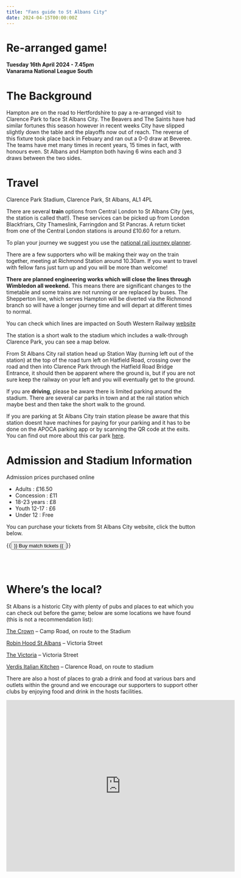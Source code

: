 ```yaml
---
title: "Fans guide to St Albans City"
date: 2024-04-15T00:00:00Z
---
```

# Re-arranged game!

**Tuesday 16th April 2024 - 7.45pm** <br>
**Vanarama National League South**


# **The Background**

Hampton are on the road to Hertfordshire to pay a re-arranged visit to Clarence Park to face St Albans City. The Beavers and The Saints have had similar fortunes this season however in recent weeks City have slipped slightly down the table and the playoffs now out of reach. The reverse of this fixture took place back in Febuary and ran out a 0-0 draw at Beveree. The teams have met many times in recent years, 15 times in fact, with honours even. St Albans and Hampton both having 6 wins each and 3 draws between the two sides. 

# **Travel**

Clarence Park Stadium,
Clarence Park,
St Albans,
AL1 4PL

There are several **train** options from Central London to St Albans City (yes, the station is called that!). These services can be picked up from London Blackfriars, City Thameslink, Farringdon and St Pancras. A return ticket from one of the Central London stations is around £10.60 for a return. 

To plan your journey we suggest you use the [national rail journey planner](https://www.nationalrail.co.uk/journey-planner/).

There are a few supporters who will be making their way on the train together, meeting at Richmond Station around 10.30am. If you want to travel with fellow fans just turn up and you will be more than welcome! 

**There are planned engineering works which will close the lines through Wimbledon all weekend.** This means there are significant changes to the timetable and some trains are not running or are replaced by buses. The Shepperton line, which serves Hampton will be diverted via the Richmond branch so will have a longer journey time and will depart at different times to normal. 

You can check which lines are impacted on South Western Railway [website](https://www.southwesternrailway.com/plan-my-journey/planned-improvements/march-2024-works)

The station is a short walk to the stadium which includes a walk-through Clarence Park, you can see a map below.

From St Albans City rail station head up Station Way (turning left out of the station) at the top of the road turn left on Hatfield Road, crossing over the road and then into Clarence Park through the Hatfield Road Bridge Entrance, it should then be apparent where the ground is, but if you are not sure keep the railway on your left and you will eventually get to the ground. 

If you are **driving**, please be aware there is limited parking around the stadium. There are several car parks in town and at the rail station which maybe best and then take the short walk to the ground. 

If you are parking at St Albans City train station please be aware that this station doesnt have machines for paying for your parking and it has to be done on the APOCA parking app or by scanning the QR code at the exits. You can find out more about this car park [here](https://www.apcoa.co.uk/parking-in/st-albans-1/st-albans-station-way/). 

# **Admission and Stadium Information**

Admission prices purchased online
- Adults : £16.50
- Concession : £11
- 18-23 years : £8
- Youth 12-17 : £6
- Under 12 : Free

You can purchase your tickets from St Albans City website, click the button below.

{{<button href="https://fanzone.stalbanscityfc.com/product/st-albans-city-v-hampton-richmond-borough-020324/" target="_self">}} Buy match tickets {{</button>}}

<br>
<br>

# **Where’s the local?**

St Albans is a historic City with plenty of pubs and places to eat which you can check out before the game; below are some locations we have found (this is not a recommendation list):

[The Crown](https://www.crownstalbans.com/) – Camp Road, on route to the Stadium

[Robin Hood St Albans]( https://www.robin-hood-st-albans.co.uk/) – Victoria Street

[The Victoria]( https://www.instagram.com/thevictoriasta/?hl=en) – Victoria Street

[Verdis Italian Kitchen]( https://www.verdisitaliankitchen.co.uk/) – Clarence Road, on route to stadium


There are also a host of places to grab a drink and food at various bars and outlets within the ground and we encourage our supporters to support other clubs by enjoying food and drink in the hosts facilities. 


<iframe src="https://www.google.com/maps/embed?pb=!1m18!1m12!1m3!1d2469.8391511941254!2d-0.327738423365121!3d51.75426477187052!2m3!1f0!2f0!3f0!3m2!1i1024!2i768!4f13.1!3m3!1m2!1s0x48763eda34fd7e31%3A0xfd83a2001ea9084d!2sSt%20Albans%20City%20Football%20Club!5e0!3m2!1sen!2suk!4v1708991982157!5m2!1sen!2suk" width="600" height="450" style="border:0;" allowfullscreen="" loading="lazy" referrerpolicy="no-referrer-when-downgrade"></iframe>
